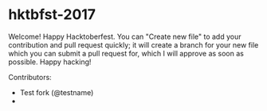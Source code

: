 # hktbfst-2017

Welcome! Happy Hacktoberfest. You can "Create new file" to add your contribution and pull request quickly; it will create a branch for your new file which you can submit a pull request for, which I will approve as soon as possible. Happy hacking!

Contributors:
  * Test fork (@testname)
  *
